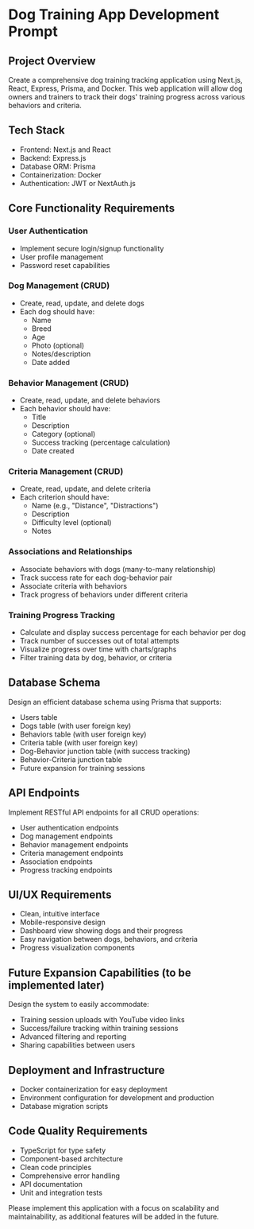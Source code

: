 # Dog Training App Development Prompt

## Project Overview
Create a comprehensive dog training tracking application using Next.js, React, Express, Prisma, and Docker. This web application will allow dog owners and trainers to track their dogs' training progress across various behaviors and criteria.

## Tech Stack
- Frontend: Next.js and React
- Backend: Express.js
- Database ORM: Prisma
- Containerization: Docker
- Authentication: JWT or NextAuth.js

## Core Functionality Requirements

### User Authentication
- Implement secure login/signup functionality
- User profile management
- Password reset capabilities

### Dog Management (CRUD)
- Create, read, update, and delete dogs
- Each dog should have:
  - Name
  - Breed
  - Age
  - Photo (optional)
  - Notes/description
  - Date added

### Behavior Management (CRUD)
- Create, read, update, and delete behaviors
- Each behavior should have:
  - Title
  - Description
  - Category (optional)
  - Success tracking (percentage calculation)
  - Date created

### Criteria Management (CRUD)
- Create, read, update, and delete criteria
- Each criterion should have:
  - Name (e.g., "Distance", "Distractions")
  - Description
  - Difficulty level (optional)
  - Notes

### Associations and Relationships
- Associate behaviors with dogs (many-to-many relationship)
- Track success rate for each dog-behavior pair
- Associate criteria with behaviors
- Track progress of behaviors under different criteria

### Training Progress Tracking
- Calculate and display success percentage for each behavior per dog
- Track number of successes out of total attempts
- Visualize progress over time with charts/graphs
- Filter training data by dog, behavior, or criteria

## Database Schema
Design an efficient database schema using Prisma that supports:
- Users table
- Dogs table (with user foreign key)
- Behaviors table (with user foreign key)
- Criteria table (with user foreign key)
- Dog-Behavior junction table (with success tracking)
- Behavior-Criteria junction table
- Future expansion for training sessions

## API Endpoints
Implement RESTful API endpoints for all CRUD operations:
- User authentication endpoints
- Dog management endpoints
- Behavior management endpoints
- Criteria management endpoints
- Association endpoints
- Progress tracking endpoints

## UI/UX Requirements
- Clean, intuitive interface
- Mobile-responsive design
- Dashboard view showing dogs and their progress
- Easy navigation between dogs, behaviors, and criteria
- Progress visualization components

## Future Expansion Capabilities (to be implemented later)
Design the system to easily accommodate:
- Training session uploads with YouTube video links
- Success/failure tracking within training sessions
- Advanced filtering and reporting
- Sharing capabilities between users

## Deployment and Infrastructure
- Docker containerization for easy deployment
- Environment configuration for development and production
- Database migration scripts

## Code Quality Requirements
- TypeScript for type safety
- Component-based architecture
- Clean code principles
- Comprehensive error handling
- API documentation
- Unit and integration tests

Please implement this application with a focus on scalability and maintainability, as additional features will be added in the future.
